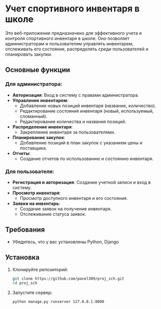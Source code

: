# Учет спортивного инвентаря в школе

Это веб-приложение предназначено для эффективного учета и контроля спортивного инвентаря в школе. Оно позволяет администраторам и пользователям управлять инвентарем, отслеживать его состояние, распределять среди пользователей и планировать закупки.

## Основные функции

### Для администратора:
- **Авторизация**: Вход в систему с правами администратора.
- **Управление инвентарем**:
  - Добавление новых позиций инвентаря (название, количество).
  - Редактирование состояния инвентаря (новый, используемый, сломанный).
  - Редактирование количества и названия позиций.
- **Распределение инвентаря**:
  - Закрепление инвентаря за пользователями.
- **Планирование закупок**:
  - Добавление позиций в план закупок с указанием цены и поставщика.
- **Отчеты**:
  - Создание отчетов по использованию и состоянию инвентаря.

### Для пользователя:
- **Регистрация и авторизация**: Создание учетной записи и вход в систему.
- **Просмотр инвентаря**:
  - Просмотр доступного инвентаря и его состояния.
- **Заявки на инвентарь**:
  - Создание заявок на получение инвентаря.
  - Отслеживание статуса заявок.

## Требования

- Убедитесь, что у вас установлены Python, Django

## Установка

1. Клонируйте репозиторий:

   ```bash
   git clone https://github.com/pavel309/proj_sch.git
   cd proj_sch

2. Запустите сервер:
  
   ```bash
   python manage.py runserver 127.0.0.1:8000
